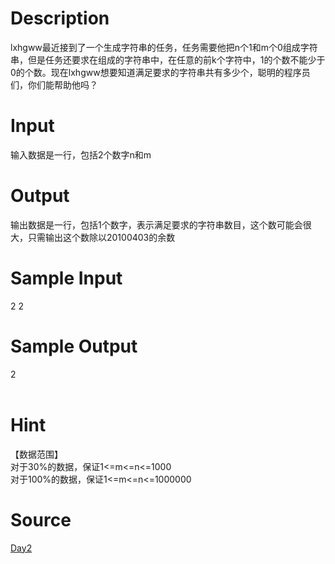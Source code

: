 
# Description

<div class="content">lxhgww最近接到了一个生成字符串的任务，任务需要他把n个1和m个0组成字符串，但是任务还要求在组成的字符串中，在任意的前k个字符中，1的个数不能少于0的个数。现在lxhgww想要知道满足要求的字符串共有多少个，聪明的程序员们，你们能帮助他吗？
</div>

# Input

<div class="content">输入数据是一行，包括2个数字n和m
</div>

# Output

<div class="content">输出数据是一行，包括1个数字，表示满足要求的字符串数目，这个数可能会很大，只需输出这个数除以20100403的余数
</div>

# Sample Input

<div class="content"><span class="sampledata">2 2<br/>
</span></div>

# Sample Output

<div class="content"><span class="sampledata">2<br/>
<br/>
</span></div>

# Hint

<div class="content"><p>【数据范围】<br/>
对于30%的数据，保证1&lt;=m&lt;=n&lt;=1000<br/>
对于100%的数据，保证1&lt;=m&lt;=n&lt;=1000000<br/>
</p></div>

# Source

<div class="content"><p><a href="problemset.php?search=Day2">Day2</a></p></div>

